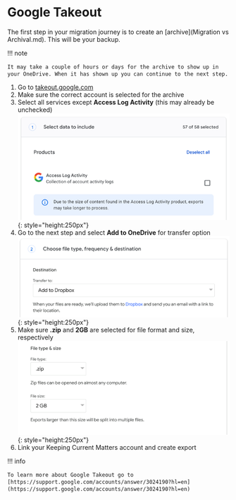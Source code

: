 # Google Takeout

The first step in your migration journey is to create an [archive](Migration vs Archival.md). This will be your backup.

!!! note

    It may take a couple of hours or days for the archive to show up in your OneDrive. When it has shown up you can continue to the next step.

1. Go to [takeout.google.com](https://takeout.google.com)
2. Make sure the correct account is selected for the archive
3. Select all services except **Access Log Activity** (this may already be unchecked)
   ![Google Takeout - Select data to include](../assets/screenshots/google-takeout-1.png){: style="height:250px"}
4. Go to the next step and select **Add to OneDrive** for transfer option
   ![Google Takeout - Choose file type, frequency & destination](../assets/screenshots/google-takeout-2.png){: style="height:250px"}
5. Make sure **.zip** and **2GB** are selected for file format and size, respectively
   ![Google Takeout - File type & size](../assets/screenshots/google-takeout-3.png){: style="height:250px"}
6. Link your Keeping Current Matters account and create export

!!! info

    To learn more about Google Takeout go to [https://support.google.com/accounts/answer/3024190?hl=en](https://support.google.com/accounts/answer/3024190?hl=en)
